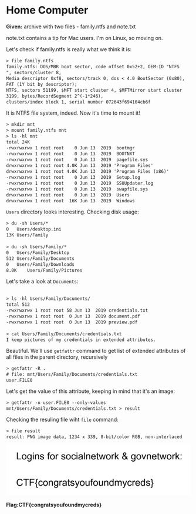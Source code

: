 # Home Computer

**Given:** archive with two files - family.ntfs and note.txt

note.txt contains a tip for Mac users. I'm on Linux, so moving on.

Let's check if family.ntfs is really what we think it is:
```
> file family.ntfs 
family.ntfs: DOS/MBR boot sector, code offset 0x52+2, OEM-ID "NTFS    ", sectors/cluster 8, 
Media descriptor 0xf8, sectors/track 0, dos < 4.0 BootSector (0x80), FAT (1Y bit by descriptor); 
NTFS, sectors 51199, $MFT start cluster 4, $MFTMirror start cluster 3199, bytes/RecordSegment 2^(-1*246), 
clusters/index block 1, serial number 072643f694104cb6f
```
It is NTFS file system, indeed. Now it's time to mount it!
```
> mkdir mnt
> mount family.ntfs mnt
> ls -hl mnt
total 24K
-rwxrwxrwx 1 root root    0 Jun 13  2019  bootmgr
-rwxrwxrwx 1 root root    0 Jun 13  2019  BOOTNXT
-rwxrwxrwx 1 root root    0 Jun 13  2019  pagefile.sys
drwxrwxrwx 1 root root 4.0K Jun 13  2019 'Program Files'
drwxrwxrwx 1 root root 4.0K Jun 13  2019 'Program Files (x86)'
-rwxrwxrwx 1 root root    0 Jun 13  2019  Setup.log
-rwxrwxrwx 1 root root    0 Jun 13  2019  SSUUpdater.log
-rwxrwxrwx 1 root root    0 Jun 13  2019  swapfile.sys
drwxrwxrwx 1 root root    0 Jun 13  2019  Users
drwxrwxrwx 1 root root  16K Jun 13  2019  Windows
```
`Users` directory looks interesting. Checking disk usage:
```
> du -sh Users/*
0	Users/desktop.ini
13K	Users/Family

> du -sh Users/Family/*
0	Users/Family/Desktop
512	Users/Family/Documents
0	Users/Family/Downloads
8.0K	Users/Family/Pictures
```

Let's take a look at `Documents`:
```
 
> ls -hl Users/Family/Documents/
total 512
-rwxrwxrwx 1 root root 58 Jun 13  2019 credentials.txt
-rwxrwxrwx 1 root root  0 Jun 13  2019 document.pdf
-rwxrwxrwx 1 root root  0 Jun 13  2019 preview.pdf

> cat Users/Family/Documents/credentials.txt
I keep pictures of my credentials in extended attributes.
```
Beautiful. We'll use `getfattr` command to get list of extended attributes of all files in the parent directory, recursively
```
> getfattr -R .
# file: mnt/Users/Family/Documents/credentials.txt
user.FILE0
```
Let's get the value of this attribute, keeping in mind that it's an image:
```
> getfattr -n user.FILE0 --only-values mnt/Users/Family/Documents/credentials.txt > result
```
Checking the resuling file wiht `file` command:
```
> file result
result: PNG image data, 1234 x 339, 8-bit/color RGB, non-interlaced
```
![result](https://github.com/ultimate-theory-of-everything/ctf-writeups/blob/master/googlectf-2019/beginners/assets/my-creds)

**Flag:CTF{congratsyoufoundmycreds}** 


